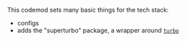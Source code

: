 This codemod sets many basic things for the tech stack:

- configs
- adds the "superturbo" package, a wrapper around [`turbo`](https://turbo.build/repo)
